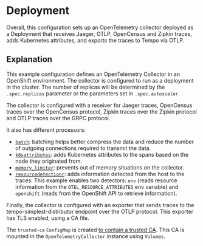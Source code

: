 # Deployment

Overall, this configuration sets up an OpenTelemetry collector deployed as a Deployment that receives Jaeger, OTLP, OpenCensus and Zipkin traces, adds Kubernetes attributes, and exports the traces to Tempo via OTLP.

## Explanation
This example configuration defines an OpenTelemetry Collector in an OpenShift environment. The collector is configured to run as a deployment in the cluster. The number of replicas will be determined by the `.spec.replicas` parameter or the parameters set in `.spec.autoscaler`.

The collector is configured with a receiver for Jaeger traces, OpenCensus traces over the OpenCensus protocol, Zipkin traces over the Zipkin protocol and OTLP traces over the GRPC protocol.

It also has different processors:
* [`batch`](https://github.com/open-telemetry/opentelemetry-collector/blob/main/processor/batchprocessor): batching helps better compress the data and reduce the number of outgoing connections required to transmit the data.
* [`k8sattributes`](https://github.com/open-telemetry/opentelemetry-collector-contrib/tree/main/processor/k8sattributesprocessor): adds Kubernetes attributes to the spans based on the node they originated from.
* [`memory_limiter`](https://github.com/open-telemetry/opentelemetry-collector/tree/main/processor/memorylimiterprocessor): prevents out of memory situations on the collector.
* [`resourcedetectionr`](https://github.com/open-telemetry/opentelemetry-collector-contrib/tree/main/processor/resourcedetectionprocessor): adds information detected from the host to the traces. This example enables two detectors: `env` (reads resource information from the `OTEL_RESOURCE_ATTRIBUTES` env variable) and `openshift` (reads from the OpenShift API to retrieve information).

Finally, the collector is configured with an exporter that sends traces to the tempo-simplest-distributor endpoint over the OTLP protocol. This exporter has TLS enabled, using a CA file.

The `trusted-ca` `ConfigMap` is created [to contain a trusted CA](https://docs.openshift.com/container-platform/4.12/networking/configuring-a-custom-pki.html#certificate-injection-using-operators_configuring-a-custom-pki). This CA is mounted in the `OpenTelemetryCollector` instance using `Volumes`.
